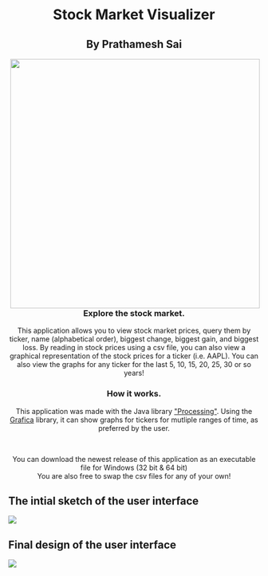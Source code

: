 # <h1 align="center">Stock Market Visualizer</h1>
<h2 align="center">By Prathamesh Sai</h2>
<img src="stock-visualizer-demo.gif" width="500" align="right"/>
<h3 align="center">Explore the stock market.</h3>
<p align="center">This application allows you to view stock market prices, query them by ticker, name (alphabetical order), biggest change, biggest gain, and biggest loss. By reading in stock prices using a csv file, you can also view a graphical representation of the stock prices for a ticker (i.e. AAPL).
You can also view the graphs for any ticker for the last 5, 10, 15, 20, 25, 30 or so years!<br>
<h3 align="center">How it works.</h3>
<p align="center">This application was made with the Java library <a href="https://processing.org/">"Processing"</a>. Using the <a href="https://github.com/jagracar/grafica">Grafica</a> library, it can show graphs for tickers for mutliple ranges of time, as preferred by the user.</p> <br>
<p align="center">You can download the newest release of this application as an executable file for Windows (32 bit & 64 bit)<br> You are also free to swap the csv files for any of your own!</p>

## The intial sketch of the user interface
<img src="https://i.imgur.com/MFNPSHq.png" />

## Final design of the user interface

<img src="https://i.imgur.com/i2VPTtL.png" />
